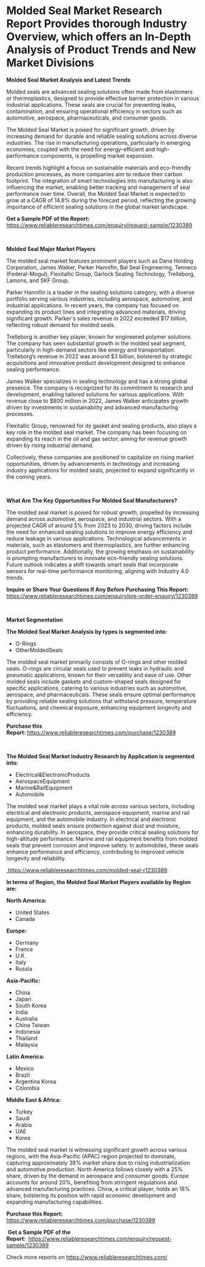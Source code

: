 <p><h1>Molded Seal Market Research Report Provides thorough Industry Overview, which offers an In-Depth Analysis of Product Trends and New Market Divisions</h1></p><p><strong>Molded Seal Market Analysis and Latest Trends</strong></p>
<p><p>Molded seals are advanced sealing solutions often made from elastomers or thermoplastics, designed to provide effective barrier protection in various industrial applications. These seals are crucial for preventing leaks, contamination, and ensuring operational efficiency in sectors such as automotive, aerospace, pharmaceuticals, and consumer goods. </p><p>The Molded Seal Market is poised for significant growth, driven by increasing demand for durable and reliable sealing solutions across diverse industries. The rise in manufacturing operations, particularly in emerging economies, coupled with the need for energy-efficient and high-performance components, is propelling market expansion. </p><p>Recent trends highlight a focus on sustainable materials and eco-friendly production processes, as more companies aim to reduce their carbon footprint. The integration of smart technologies into manufacturing is also influencing the market, enabling better tracking and management of seal performance over time. Overall, the Molded Seal Market is expected to grow at a CAGR of 14.8% during the forecast period, reflecting the growing importance of efficient sealing solutions in the global market landscape.</p></p>
<p><strong>Get a Sample PDF of the Report:&nbsp;</strong> <a href="https://www.reliableresearchtimes.com/enquiry/request-sample/1230389?utm_campaign=3070&utm_medium=2&utm_source=Github&utm_content=ia&utm_term=31032025&utm_id=molded-seal">https://www.reliableresearchtimes.com/enquiry/request-sample/1230389</a></p>
<p>&nbsp;</p>
<p><strong>Molded Seal Major Market Players</strong></p>
<p><p>The molded seal market features prominent players such as Dana Holding Corporation, James Walker, Parker Hannifin, Bal Seal Engineering, Tenneco (Federal-Mogul), Flexitallic Group, Garlock Sealing Technology, Trelleborg, Lamons, and SKF Group. </p><p>Parker Hannifin is a leader in the sealing solutions category, with a diverse portfolio serving various industries, including aerospace, automotive, and industrial applications. In recent years, the company has focused on expanding its product lines and integrating advanced materials, driving significant growth. Parker's sales revenue in 2022 exceeded $17 billion, reflecting robust demand for molded seals.</p><p>Trelleborg is another key player, known for engineered polymer solutions. The company has seen substantial growth in the molded seal segment, particularly in high-demand sectors like energy and transportation. Trelleborg’s revenue in 2022 was around $3 billion, bolstered by strategic acquisitions and innovative product development designed to enhance sealing performance.</p><p>James Walker specializes in sealing technology and has a strong global presence. The company is recognized for its commitment to research and development, enabling tailored solutions for various applications. With revenue close to $800 million in 2022, James Walker anticipates growth driven by investments in sustainability and advanced manufacturing processes.</p><p>Flexitallic Group, renowned for its gasket and sealing products, also plays a key role in the molded seal market. The company has been focusing on expanding its reach in the oil and gas sector, aiming for revenue growth driven by rising industrial demand.</p><p>Collectively, these companies are positioned to capitalize on rising market opportunities, driven by advancements in technology and increasing industry applications for molded seals, projected to expand significantly in the coming years.</p></p>
<p>&nbsp;</p>
<p><strong>What Are The Key Opportunities For Molded Seal Manufacturers?</strong></p>
<p><p>The molded seal market is poised for robust growth, propelled by increasing demand across automotive, aerospace, and industrial sectors. With a projected CAGR of around 5% from 2023 to 2030, driving factors include the need for enhanced sealing solutions to improve energy efficiency and reduce leakage in various applications. Technological advancements in materials, such as elastomers and thermoplastics, are further enhancing product performance. Additionally, the growing emphasis on sustainability is prompting manufacturers to innovate eco-friendly sealing solutions. Future outlook indicates a shift towards smart seals that incorporate sensors for real-time performance monitoring, aligning with Industry 4.0 trends.</p></p>
<p><strong>Inquire or Share Your Questions If Any Before Purchasing This Report:</strong> <a href="https://www.reliableresearchtimes.com/enquiry/pre-order-enquiry/1230389?utm_campaign=3070&utm_medium=2&utm_source=Github&utm_content=ia&utm_term=31032025&utm_id=molded-seal">https://www.reliableresearchtimes.com/enquiry/pre-order-enquiry/1230389</a></p>
<p>&nbsp;</p>
<p><strong>Market Segmentation</strong></p>
<p><strong>The Molded Seal Market Analysis by types is segmented into:</strong></p>
<p><ul><li>O-Rings</li><li>OtherMoldedSeals</li></ul></p>
<p><p>The molded seal market primarily consists of O-rings and other molded seals. O-rings are circular seals used to prevent leaks in hydraulic and pneumatic applications, known for their versatility and ease of use. Other molded seals include gaskets and custom-shaped seals designed for specific applications, catering to various industries such as automotive, aerospace, and pharmaceuticals. These seals ensure optimal performance by providing reliable sealing solutions that withstand pressure, temperature fluctuations, and chemical exposure, enhancing equipment longevity and efficiency.</p></p>
<p><strong>Purchase this Report:&nbsp;</strong><a href="https://www.reliableresearchtimes.com/purchase/1230389?utm_campaign=3070&utm_medium=2&utm_source=Github&utm_content=ia&utm_term=31032025&utm_id=molded-seal">https://www.reliableresearchtimes.com/purchase/1230389</a></p>
<p>&nbsp;</p>
<p><strong>The Molded Seal Market Industry Research by Application is segmented into:</strong></p>
<p><ul><li>Electrical&ElectronicProducts</li><li>AerospaceEquipment</li><li>Marine&RailEquipment</li><li>Automobile</li></ul></p>
<p><p>The molded seal market plays a vital role across various sectors, including electrical and electronic products, aerospace equipment, marine and rail equipment, and the automobile industry. In electrical and electronic products, molded seals ensure protection against dust and moisture, enhancing durability. In aerospace, they provide critical sealing solutions for high-altitude performance. Marine and rail equipment benefits from molded seals that prevent corrosion and improve safety. In automobiles, these seals enhance performance and efficiency, contributing to improved vehicle longevity and reliability.</p></p>
<p><a href="https://www.reliableresearchtimes.com/molded-seal-r1230389?utm_campaign=3070&utm_medium=2&utm_source=Github&utm_content=ia&utm_term=31032025&utm_id=molded-seal">&nbsp;https://www.reliableresearchtimes.com/molded-seal-r1230389</a></p>
<p><strong>In terms of Region, the Molded Seal Market Players available by Region are:</strong></p>
<p>
    <p> <strong> North America: </strong>
        <ul>
            <li>United States</li>
            <li>Canada</li>
        </ul>
        </p> 
    <p> <strong> Europe: </strong>
        <ul>
            <li>Germany</li>
            <li>France</li>
            <li>U.K.</li>
            <li>Italy</li>
            <li>Russia</li>
        </ul>
        </p> 
    <p> <strong> Asia-Pacific: </strong>
        <ul>
            <li>China</li>
            <li>Japan</li>
            <li>South Korea</li>
            <li>India</li>
            <li>Australia</li>
            <li>China Taiwan</li>
            <li>Indonesia</li>
            <li>Thailand</li>
            <li>Malaysia</li>
        </ul>
        </p> 
    <p> <strong> Latin America: </strong>
        <ul>
            <li>Mexico</li>
            <li>Brazil</li>
            <li>Argentina Korea</li>
            <li>Colombia</li>
        </ul>
        </p> 
    <p> <strong> Middle East & Africa: </strong>
        <ul>
            <li>Turkey</li>
            <li>Saudi</li>
            <li>Arabia</li>
            <li>UAE</li>
            <li>Korea</li>
        </ul>
    </p>
    </p>
<p><p>The molded seal market is witnessing significant growth across various regions, with the Asia-Pacific (APAC) region projected to dominate, capturing approximately 38% market share due to rising industrialization and automotive production. North America follows closely with a 25% share, driven by the demand in aerospace and consumer goods. Europe accounts for around 20%, benefiting from stringent regulations and advanced manufacturing practices. China, a critical player, holds an 18% share, bolstering its position with rapid economic development and expanding manufacturing capabilities.</p></p>
<p><strong>Purchase this Report: </strong><a href="https://www.reliableresearchtimes.com/purchase/1230389?utm_campaign=3070&utm_medium=2&utm_source=Github&utm_content=ia&utm_term=31032025&utm_id=molded-seal">https://www.reliableresearchtimes.com/purchase/1230389</a></p>
<p>&nbsp;<strong>Get a Sample PDF of the Report:&nbsp;&nbsp;</strong><a href="https://www.reliableresearchtimes.com/enquiry/request-sample/1230389?utm_campaign=3070&utm_medium=2&utm_source=Github&utm_content=ia&utm_term=31032025&utm_id=molded-seal">https://www.reliableresearchtimes.com/enquiry/request-sample/1230389</a></p>
<p><strong></strong></p>
<p>Check more reports on <a href="https://www.reliableresearchtimes.com/?utm_campaign=3070&utm_medium=2&utm_source=Github&utm_content=ia&utm_term=31032025&utm_id=molded-seal">https://www.reliableresearchtimes.com/</a></p>